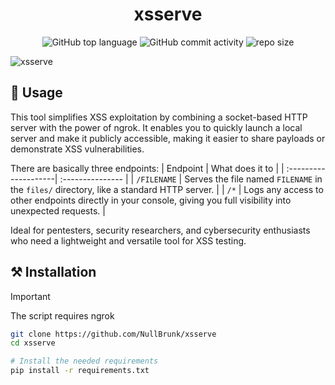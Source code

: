 <div align="center">

# xsserve

![GitHub top language](https://img.shields.io/github/languages/top/NullBrunk/XSServe?style=for-the-badge)
![GitHub commit activity](https://img.shields.io/github/commit-activity/m/NullBrunk/XSServe?style=for-the-badge)
![repo size](https://img.shields.io/github/repo-size/NullBrunk/XSServe?style=for-the-badge)
</div>

![xsserve](https://github.com/user-attachments/assets/8ed817c2-2cc4-49f7-b86a-9286bfb2664e)


## 🚀 Usage

This tool simplifies XSS exploitation by combining a socket-based HTTP server with the power of ngrok. 
It enables you to quickly launch a local server and make it publicly accessible, making it easier to share payloads or demonstrate XSS vulnerabilities. 

There are basically three endpoints:
| Endpoint             | What does it to          | 
| :--------------------| :--------------- | 
| `/FILENAME`          | Serves the file named `FILENAME` in the `files/` directory, like a standard HTTP server.    | 
| `/*`                 | Logs any access to other endpoints directly in your console, giving you full visibility into unexpected requests. |   

Ideal for pentesters, security researchers, and cybersecurity enthusiasts who need a lightweight and versatile tool for XSS testing.



## ⚒️ Installation
>[!IMPORTANT]
> The script requires ngrok

```bash
git clone https://github.com/NullBrunk/xsserve
cd xsserve

# Install the needed requirements
pip install -r requirements.txt
```
